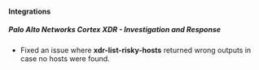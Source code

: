 #### Integrations

##### Palo Alto Networks Cortex XDR - Investigation and Response
- Fixed an issue where **xdr-list-risky-hosts** returned wrong outputs in case no hosts were found.